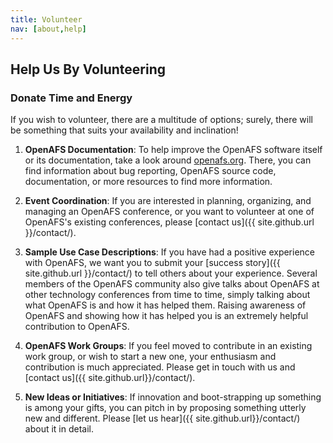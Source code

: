 ```yaml
---
title: Volunteer
nav: [about,help]
---
```


## Help Us By Volunteering #



### Donate Time and Energy ###

If you wish to volunteer, there are a multitude of options; surely, there will be something that suits your availability and inclination!

1. **OpenAFS Documentation**: To help improve the OpenAFS software itself or its documentation, take
a look around [openafs.org](http://www.openafs.org/). There, you can find
information about bug reporting, OpenAFS source code, documentation, or more
resources to find more information.

2. **Event Coordination**: If you are interested in planning, organizing, and managing an OpenAFS conference, or you want to
volunteer at one of OpenAFS's existing conferences, please [contact
us]({{ site.github.url }}/contact/). 

4. **Sample Use Case Descriptions**: If you have had a positive experience with OpenAFS, we want you to
submit your [success story]({{ site.github.url }}/contact/) to tell others about your
experience. Several members of the OpenAFS community also give talks about
OpenAFS at other technology conferences from time to time, simply talking about
what OpenAFS is and how it has helped them. Raising awareness of OpenAFS and
showing how it has helped you is an extremely helpful contribution to OpenAFS.

5. **OpenAFS Work Groups**: If you feel moved to contribute in an existing work group, or wish to start a new one, your enthusiasm and contribution is much appreciated.  Please get in touch with us and [contact us]({{ site.github.url}}/contact/).

6. **New Ideas or Initiatives**: If innovation and boot-strapping up something is among your gifts, you can pitch in by proposing something utterly new and different.  Please [let us hear]({{ site.github.url}}/contact/) about it in detail.
